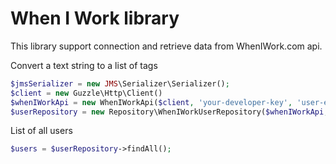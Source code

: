 When I Work library
=====================

This library support connection and retrieve data from WhenIWork.com api.

Convert a text string to a list of tags

```php
$jmsSerializer = new JMS\Serializer\Serializer();
$client = new Guzzle\Http\Client()
$whenIWorkApi = new WhenIWorkApi($client, 'your-developer-key', 'user-email', 'user-password');
$userRepository = new Repository\WhenIWorkUserRepository($whenIWorkApi, $jmsSerializer);
```

List of all users

```php
$users = $userRepository->findAll();
```

